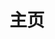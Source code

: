 ---
home: true
layout: BlogHome
icon: home
title: 主页
heroImage: https://theme-hope-assets.vuejs.press/logo.svg
heroText: 时间回答所有
heroFullScreen: false
tagline: 生于忧患，死于安乐
projects:
  - icon: article
    name: 知识累积
    desc: 个人的学习记录与复盘等
    link: https://你的文章链接
    
  - icon: project
    name: 个人项目演示
    desc: 实际上线的项目演示
    link: https://你的项目链接

  - icon: book
    name: 读书笔记
    desc: 看过的书或视频等记录
    link: https://你的书籍链接
    


footer: 时间会给出回答
---